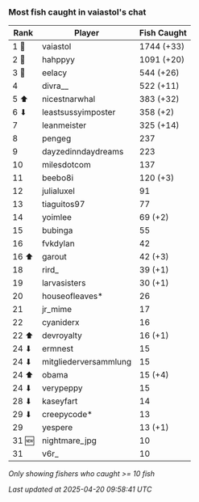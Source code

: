 ### Most fish caught in vaiastol's chat
| Rank | Player | Fish Caught |
|------|--------|-----------|
| 1 🥇  | vaiastol  | 1744 (+33) |
| 2 🥈  | hahppyy  | 1091 (+20) |
| 3 🥉  | eelacy  | 544 (+26) |
| 4  | divra__  | 522 (+11) |
| 5 ⬆ | nicestnarwhal  | 383 (+32) |
| 6 ⬇ | leastsussyimposter  | 358 (+2) |
| 7  | leanmeister  | 325 (+14) |
| 8  | pengeg  | 237 |
| 9  | dayzedinndaydreams  | 223 |
| 10  | milesdotcom  | 137 |
| 11  | beebo8i  | 120 (+3) |
| 12  | julialuxel  | 91 |
| 13  | tiaguitos97  | 77 |
| 14  | yoimlee  | 69 (+2) |
| 15  | bubinga  | 55 |
| 16  | fvkdylan  | 42 |
| 16 ⬆ | garout  | 42 (+3) |
| 18  | rird_  | 39 (+1) |
| 19  | larvasisters  | 30 (+1) |
| 20  | houseofleaves*  | 26 |
| 21  | jr_mime  | 17 |
| 22  | cyaniderx  | 16 |
| 22 ⬆ | devroyalty  | 16 (+1) |
| 24 ⬇ | ermnest  | 15 |
| 24 ⬇ | mitgliederversammlung  | 15 |
| 24 ⬆ | obama  | 15 (+4) |
| 24 ⬇ | verypeppy  | 15 |
| 28 ⬇ | kaseyfart  | 14 |
| 29 ⬇ | creepycode*  | 13 |
| 29  | yespere  | 13 (+1) |
| 31 🆕 | nightmare_jpg  | 10 |
| 31  | v6r_  | 10 |

_Only showing fishers who caught >= 10 fish_

_Last updated at 2025-04-20 09:58:41 UTC_
